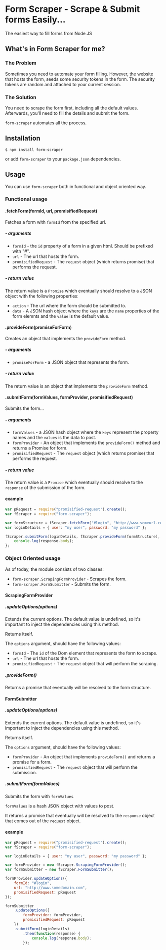 Form Scraper - Scrape & Submit forms Easily...
==============================================

The easiest way to fill forms from Node.JS

## What's in Form Scraper for me?

### The Problem

Sometimes you need to automate your form filling. However, the website that hosts the form, seeds some security tokens
in the form. The security tokens are random and attached to your current session.

### The Solution

You need to scrape the form first, including all the default values. Afterwards, you'll need to fill the details and
submit the form.

`form-scraper` automates all the process.

## Installation

    $ npm install form-scraper

or add `form-scraper` to your `package.json` dependencies.

## Usage

You can use `form-scraper` both in functional and object oriented way.

### Functional usage

#### .fetchForm(formId, url, promisifiedRequest)

Fetches a form with `formId` from the specified url.

##### - arguments

* `formId` - the `id` property of a form in a given html. Should be prefixed with "#".
* `url` - The url that hosts the form.
* `promisifiedRequest` - The `request` object (which returns promise) that performs the request.

##### - return value

The return value is a `Promise` which eventually should resolve to a JSON object with the following properties:

* `action` - The url where the form should be submitted to.
* `data` - A JSON hash object where the `keys` are the `name` properties of the form elemnts and the `value`
 is the default value.

#### .provideForm(promiseForForm)

Creates an object that implements the `provideForm` method.

##### - arguments

* `promiseForForm` - a JSON object that represents the form.

##### - return value

The return value is an object that implements the `provideForm` method.

#### .submitForm(formValues, formProvider, promisifiedRequest)

Submits the form...

##### - arguments

* `formValues` - a JSON hash object where the `keys` represent the property names and the `values` is the data to post.
* `formProvider` - An object that implements the `provideForm()` method and returns a Promise for form.
* `promisifiedRequest` - The `request` object (which returns promise) that performs the request.

##### - return value

The return value is a `Promise` which eventually should resolve to the `response` of the submission of the form.

#### example

```javascript
var pRequest = require("promisified-request").create();
var fScraper = require("form-scraper");

var formStructure = fScraper.fetchForm("#login", "http://www.someurl.com", pRequest);
var loginDetails = { user: "my user", password: "my password" };

fScraper.submitForm(loginDetails, fScraper.provideForm(formStructure), pRequest).then( function (response) {
    console.log(response.body);
};
```

### Object Oriented usage

As of today, the module consists of two classes:

* `form-scraper.ScrapingFormProvider` - Scrapes the form.
* `form-scraper.FormSubmitter` - Submits the form.

#### ScrapingFormProvider

##### .updateOptions(options)

Extends the current options. The default value is undefined, so it's important to inject the dependencies using this
method.

Returns itself.

The `options` argument, should have the following values:

* `formId` - The `id` of the Dom element that represents the form to scrape.
* `url` - The url that hosts the form.
* `promisifiedRequest` - The `request` object that will perform the scraping.

##### .provideForm()

Returns a promise that eventually will be resolved to the form structure.

#### FormSubmitter

##### .updateOptions(options)

Extends the current options. The default value is undefined, so it's important to inject the dependencies using this
method.

Returns itself.

The `options` argument, should have the following values:

* `formProvider` - An object that implements `provideForm()` and returns a promise for a form.
* `promisifiedRequest` - The `request` object that will perform the submission.

##### .submitForm(formValues)

Submits the form with `formValues`.

`formValues` is a hash JSON object with values to post.

It returns a promise that eventually will be resolved to the `response` object that comes out of the `request` object.

#### example

```javascript
var pRequest = require("promisified-request").create();
var fScraper = require("form-scraper");

var loginDetails = { user: "my user", password: "my password" };

var formProvider = new fScraper.ScrapingFormProvider();
var formSubmitter = new fScraper.FormSubmitter();

formProvider.updateOptions({
    formId: "#login",
    url: "http://www.somedomain.com",
    promisifiedRequest: pRequest
});

formSubmitter
    .updateOptions({
        formProvider: formProvider,
        promisifiedRequest: pRequest
    })
    .submitForm(loginDetails)
        .then(function(response) {
            console.log(response.body);
        });
```